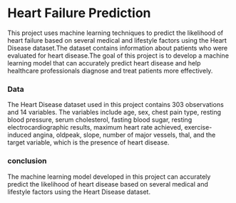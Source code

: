 
# Heart Failure Prediction
This project uses machine learning techniques to predict the likelihood of heart failure based on several medical and lifestyle factors using the Heart Disease dataset.The dataset contains information about patients who were evaluated for heart disease.The goal of this project is to develop a machine learning model that can accurately predict heart disease and help healthcare professionals diagnose and treat patients more effectively.

### Data
The Heart Disease dataset used in this project contains 303 observations and 14 variables. The variables include age, sex, chest pain type, resting blood pressure, serum cholesterol, fasting blood sugar, resting electrocardiographic results, maximum heart rate achieved, exercise-induced angina, oldpeak, slope, number of major vessels, thal, and the target variable, which is the presence of heart disease.

### conclusion
The machine learning model developed in this project can accurately predict the likelihood of heart disease based on several medical and lifestyle factors using the Heart Disease dataset. 
